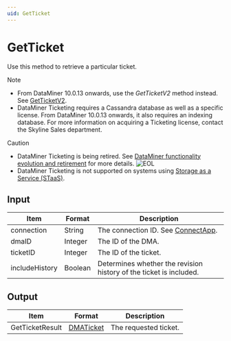 ```yaml
---
uid: GetTicket
---
```


# GetTicket

Use this method to retrieve a particular ticket.

> [!NOTE]
>
> - From DataMiner 10.0.13 onwards, use the *GetTicketV2* method instead. See [GetTicketV2](xref:GetTicketV2).
> - DataMiner Ticketing requires a Cassandra database as well as a specific license. From DataMiner 10.0.13 onwards, it also requires an indexing database. For more information on acquiring a Ticketing license, contact the Skyline Sales department.

> [!CAUTION]
>
> - DataMiner Ticketing is being retired. See [DataMiner functionality evolution and retirement](xref:Software_support_life_cycles) for more details. ![EOL](~/user-guide/images/EOL_Duo.png)
> - DataMiner Ticketing is not supported on systems using [Storage as a Service (STaaS)](xref:STaaS).

## Input

| Item           | Format  | Description                                                        |
|----------------|---------|--------------------------------------------------------------------|
| connection     | String  | The connection ID. See [ConnectApp](xref:ConnectApp).              |
| dmaID          | Integer | The ID of the DMA.                                                 |
| ticketID       | Integer | The ID of the ticket.                                              |
| includeHistory | Boolean | Determines whether the revision history of the ticket is included. |

## Output

| Item            | Format                      | Description           |
|-----------------|-----------------------------|-----------------------|
| GetTicketResult | [DMATicket](xref:DMATicket) | The requested ticket. |

